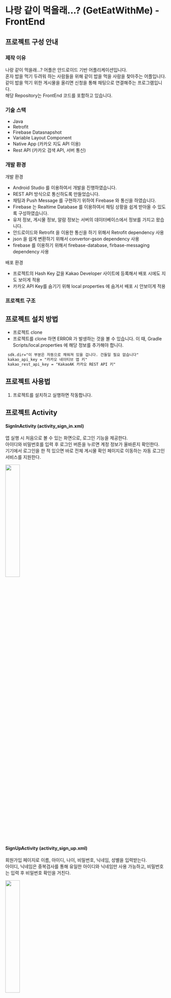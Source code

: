 # 나랑 같이 먹을래...? (GetEatWithMe) -FrontEnd

## 프로젝트 구성 안내 

### 제작 이유
나랑 같이 먹을래...? 어플은 안드로이드 기반 어플리케이션입니다.<br>
혼자 밥을 먹기 두려워 하는 사람들을 위해 같이 밥을 먹을 사람을 찾아주는 어플입니다.<br>
같이 밥을 먹기 위한 게시물을 올리면 신청을 통해 채팅으로 연결해주는 프로그램입니다.<br>
해당 Repository는 FrontEnd 코드를 포함하고 있습니다. <br>

### 기술 스택
- Java
- Retrofit
- Firebase Datasnapshot
- Variable Layout Component
- Native App (카카오 지도 API 이용)
- Rest API (카카오 검색 API, 서버 통신)

### 개발 환경
개발 환경
   - Android Studio 를 이용하여서 개발을 진행하였습니다.
   - REST API 방식으로 통신하도록 만들었습니다.
   - 채팅과 Push Message 를 구현하기 위하여 Firebase 와 통신을 하였습니다.
   - Firebase 는 Realtime Database 를 이용하여서 채팅 상황을 쉽게 받아올 수 있도록 구성하였습니다.
   - 유저 정보, 게시물 정보, 알람 정보는 서버의 데이터베이스에서 정보를 가지고 왔습니다.
   - 안드로이드와 Retrofit 을 이용한 통신을 하기 위해서 Retrofit dependency 사용
   - json 을 쉽게 변환하기 위해서 convertor-gson dependency 사용
   - firebase 를 이용하기 위해서 firebase-database, firbase-messaging dependency 사용
   
배포 환경
   - 프로젝트의 Hash Key 값을 Kakao Developer 사이트에 등록해서 배포 시에도 지도 보이게 적용
   - 카카오 API Key를 숨기기 위해 local properties 에 숨겨서 배포 시 안보이게 적용

### 프로젝트 구조

## 프로젝트 설치 방법
   - 프로젝트 clone
   - 프로젝트를 clone 하면 ERROR 가 발생하는 것을 볼 수 있습니다. 이 때, Gradle Scripts/local.properties 에 해당 정보를 추가해야 합니다.
   ```xml
    sdk.dir="이 부분은 자동으로 채워져 있을 겁니다. 건들일 필요 없습니다"
    kakao_api_key = "카카오 네이티브 앱 키"
    kakao_rest_api_key = "KakaoAK 카카오 REST API 키"
   ```
## 프로젝트 사용법
   1. 프로젝트를 설치하고 실행하면 작동합니다.
## 프로젝트 Activity

#### SignInActivity (activity_sign_in.xml)
   앱 실행 시 처음으로 볼 수 있는 화면으로, 로그인 기능을 제공한다.<br> 
   아이디와 비밀번호를 입력 후 로그인 버튼을 누르면 계정 정보가 올바른지 확인한다. <br>
   기기에서 로그인을 한 적 있으면 바로 전체 게시물 확인 페이지로 이동하는 자동 로그인 서비스를 지원한다. <br>

   <img src="https://user-images.githubusercontent.com/68294499/170962274-69a6a506-6eeb-4b0c-8e77-4219828b5835.jpg" width="30%" height="30%">
   
#### SignUpActivity (activity_sign_up.xml)
   회원가입 페이지로 이름, 아이디, 나이, 비밀번호, 닉네임, 성별을 입력받는다.<br>
   아이디, 닉네임은 중복검사를 통해 유일한 아이디와 닉네임만 사용 가능하고, 비밀번호는 입력 후 비밀번호 확인을 거친다.<br>
   
   <img src="https://user-images.githubusercontent.com/68294499/170963400-9c1da438-e9fe-4bc0-8183-39697896fb17.png" width="30%" height="30%">
   
#### MainActivity
앱의 기본 화면으로 사용자의 현재 위치에 기반하여 신청 가능한 게시물을 보여준다. 게시글 검색 및 등록이 가능하다. <br>
게시글을 선택하는 경우 해당 게시물의 상세 정보 페이지를 확인 할 수 있다.  버튼을 통해 채팅, 알림 화면, 마이 페이지로 이동할 수 있다. <br>

   <img src ="https://user-images.githubusercontent.com/67624124/171014777-48463fa3-ac68-4389-8852-00f090921bfb.png" width="30%" height="30%">

#### ShowPostActivity (activity_show_post.xml)
   사용자가 선택한 게시물의 상세 정보를 보여준다. 사용자는 음식점 이름, 위치 , 만날 장소, 거리, 인원, 시간 등을 확인할 수 있다. <br>
   상세 정보를 확인한 뒤 신청 버튼으로 해당 게시물의 같이 먹기 신청이 가능하다. <br>
   
   <img src ="https://user-images.githubusercontent.com/67624124/171015532-822ec04e-3073-41b7-ac1c-905d3f57b3a8.png" width="30%" height="30%">

#### PostingActivity (activity_posting.xml)
 음식점, 만날 장소, 음식점 카테고리, 모일 인원 및 모인인원, 만날 날짜, 만날 시간, 게시글 내용을 입력받아 게시물을 만들어 등록한다.<br>
 이때 작성자의 성별 공개/비공개를 설정할 수 있다.<br>
 
<img width="1137" alt="제목 없음" src="https://user-images.githubusercontent.com/68294499/170965375-662d6615-9b71-4e87-9764-79b7c3cfae27.png">

#### SearchRestaurantActivity (activity_search_restaurant.xml)
   찾고자 하는 음식점 또는 장소를 검색 후 지도에서 정확한 장소를 선택한다.<br>
   
   <img src="https://user-images.githubusercontent.com/68294499/170966463-989abfef-42e5-43ff-b20a-a7e5e96370aa.png" width="30%" height="30%">
   
#### MyPageActivity (activity_my_page.xml)
   현재 사용자의 정보(닉네임, 이름, 아이디, 나이, 성별)를 표시한다.<br>
   이곳에서 사용자가 작성한 게시물을 수정 및 삭제하는 페이지로 이동하거나,<br>
   사용자의 회원정보를 수정하는 페이지로 이동하거나 로그아웃할 수 있다.<br>
   
   <img src="https://user-images.githubusercontent.com/68294499/170967100-0fab088f-cd77-41c1-801f-05b4d6db0608.png" width="30%" height="30%">
   
#### EditUserProfileAcitivity (activity_edit_user_profile.xml)
   기존 회원정보에서 나이, 비밀번호를 수정 가능하다.<br>
   
   <img src="https://user-images.githubusercontent.com/68294499/170970381-ea0f1447-681c-4b74-9cc8-1a78ad15d953.png" width="30%" height="30%">
   
#### MyPostListActivity (activity_my_post_list.xml.xml)
   기기에 로그인 되어있는 사용자가 작성한 글들을 리스트로 확인할 수 있다.<br>
   
   <img src="https://user-images.githubusercontent.com/68294499/170970647-b3ad6390-fb73-46c8-baf4-fe3f0f5323cd.png" width="30%" height="30%">
   
#### EditPostActivity (activity_eidt_post.xml)
   기존 올렸던 게시물을 수정한다.<br>
   음식점, 만날 장소, 음식점 카테고리, 모일인원, 만날 날짜, 만날 시간, 게시물 내용, 성별 공개/비공개 를 수정할 수 있다.<br>
   다만 현재 모인 인원은 수정 불가능하다.<br>
   이 기능은 ‘내 게시물 보기’에서 수정할 게시물을 선택해서 진행할 수 있다.<br>
   
   <img src="https://user-images.githubusercontent.com/68294499/170970881-656af35f-1f21-4df5-aff6-3ae30a099497.png" width="30%" height="30%">
   
#### alarmActivity (activity_alarm_activity.xml)
   현재 사용자에게 온 알림을 모두 확인할 수 있다. <br>
   같이 먹기 신청, 신청 수락, 신청 거부 알림이 있으며, 같이 먹기 신청 알림의 경우 사용자는 수락과 거부를 결정할 수 있다. <br>
   
   <img src="https://user-images.githubusercontent.com/67624124/171016247-48f35083-6e02-4de6-8c6e-df59fb373419.png" width="30%" height="30%">

#### ChattingRoomActivity (activity_chatting_room.xml)
   사용자가 현재 사용할 수 있는 모든 채팅방 목록을 보여준다. <br>
   채팅방 목록에서는 채팅방 제목, 마지막으로 온 메시지, 마지막 메시지가 온 시간이 표시된다. <br>
   각 채팅방을 선택하면 해당 채팅방으로 들어가진다. <br>
   
   <img src="https://user-images.githubusercontent.com/67624124/171016292-1c1a232a-d6a3-403e-a012-853ce9973f04.png" width="30%" height="30%">
   
#### GroupMessageActivity (activity_group_messag.xml)
   게시물별 모이기로 한 사용자들의 단체채팅방으로, 실시간 채팅 기능을 제공한다. <br>
   작성자가 신청자의 신청을 수락하면 신청자는 채팅방에 자동으로 초대된다. <br>
   게시물을 작성한 작성자는 채팅방을 없앨 수 있으며, 채팅방을 없애면 동시에 그 게시물이 삭제된다. <br>
   
   <img src="https://user-images.githubusercontent.com/67624124/171016921-00bf6163-9f48-4f3e-999c-6bd36df16805.png" width="30%" height="30%">
   
## 버그
  -5월 30일(배포일 기준) 에서는 현재 버그는 없습니다.

## 프로젝트 작성자 및 도움을 준 사람
#### 작성자
- 김예진 [Github](https://github.com/originalchaltteokcookie)
  <br>이메일 wndrnrdk@naver.com
- 정현진 [Github](https://github.com/Hyunjin-Jung)
  <br>이메일 hjjung0810@naver.com
#### 도움을 준 사람
- 오창묵 [Github](https://github.com/Godmook)
  <br>이메일 cmoh4135@naver.com
